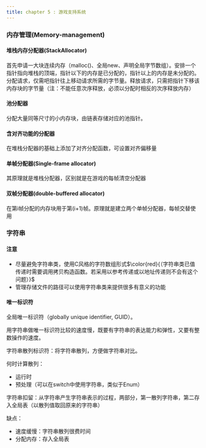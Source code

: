 ```yaml
---
title: chapter 5 : 游戏支持系统 
---
```


### 内存管理(Memory-management)

#### 堆栈内存分配器(StackAllocator)

首先申请一大块连续内存（malloc()、全局new、声明全局字节数组）。安排一个指针指向堆栈的顶端，指针以下的内存是已分配的，指针以上的内存是未分配的。分配请求，仅需吧指针往上移动请求所需的字节量。释放请求，只需把指针下移该内存块的字节量（注：不能任意次序释放，必须以分配时相反的次序释放内存）

#### 池分配器

分配大量同等尺寸的小内存块，由链表存储对应的池指针。

#### 含对齐功能的分配器

在堆栈分配器的基础上添加了对齐分配函数，可设置对齐偏移量

#### 单帧分配器(Single-frame allocator)

其原理就是堆栈分配器，区别就是在游戏的每帧清空分配器

#### 双帧分配器(double-buffered allocator)

在第i帧分配的内存块用于第(i+1)帧。原理就是建立两个单帧分配器，每帧交替使用

### 字符串

#### 注意

* 尽量避免字符串类，使用C风格的字符数组形式$\color{red}{（字符串类已值传递时需要调用拷贝构造函数。若采用以参考传递或以地址传递则不会有这个问题）}$
* 管理存储文件的路径可以使用字符串类来提供很多有意义的功能

#### 唯一标识符

全局唯一标识符（globally unique identifier, GUID）。

用字符串做唯一标识符比较的速度慢，既要有字符串的表达能力和弹性，又要有整数操作的速度。

字符串散列标识符：将字符串散列，方便做字符串对比。

何时计算散列：

* 运行时
* 预处理（可以在switch中使用字符串，类似于Enum）

字符串扣留：从字符串产生字符串表示的过程，两部分，第一散列字符串，第二存入全局表（以散列值取回原来的字符串）

缺点：

* 速度缓慢：字符串散列很费时间
* 分配内存：存入全局表